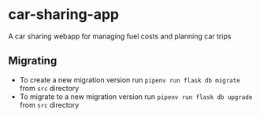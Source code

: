 # car-sharing-app
A car sharing webapp for managing fuel costs and planning car trips



## Migrating

- To create a new migration version run `pipenv run flask db migrate` from `src` directory
- To migrate to a new migration version run `pipenv run flask db upgrade` from `src` directory
